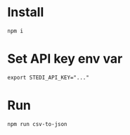 # Install

```shell
npm i
```

# Set API key env var

```shell
export STEDI_API_KEY="..."
```

# Run

```
npm run csv-to-json
```